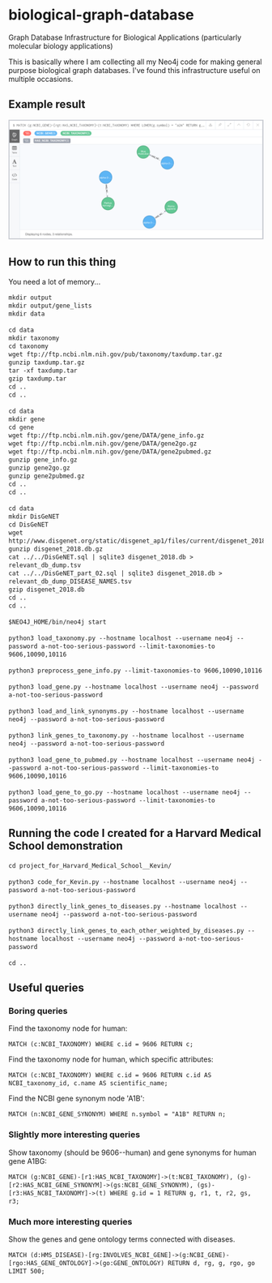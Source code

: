 # biological-graph-database

Graph Database Infrastructure for Biological Applications (particularly molecular biology applications)

This is basically where I am collecting all my Neo4j code for making general purpose biological graph databases. I've found this infrastructure useful on multiple occasions.

## Example result

![Tutorial Image 004](tutorial/images/tutorial_image_004.png)

## How to run this thing

You need a lot of memory...

```
mkdir output
mkdir output/gene_lists
mkdir data

cd data
mkdir taxonomy
cd taxonomy
wget ftp://ftp.ncbi.nlm.nih.gov/pub/taxonomy/taxdump.tar.gz
gunzip taxdump.tar.gz 
tar -xf taxdump.tar 
gzip taxdump.tar 
cd ..
cd ..

cd data
mkdir gene
cd gene
wget ftp://ftp.ncbi.nlm.nih.gov/gene/DATA/gene_info.gz
wget ftp://ftp.ncbi.nlm.nih.gov/gene/DATA/gene2go.gz
wget ftp://ftp.ncbi.nlm.nih.gov/gene/DATA/gene2pubmed.gz
gunzip gene_info.gz
gunzip gene2go.gz
gunzip gene2pubmed.gz
cd ..
cd ..

cd data
mkdir DisGeNET
cd DisGeNET
wget http://www.disgenet.org/static/disgenet_ap1/files/current/disgenet_2018.db.gz
gunzip disgenet_2018.db.gz
cat ../../DisGeNET.sql | sqlite3 disgenet_2018.db > relevant_db_dump.tsv
cat ../../DisGeNET_part_02.sql | sqlite3 disgenet_2018.db > relevant_db_dump_DISEASE_NAMES.tsv
gzip disgenet_2018.db
cd ..
cd ..

$NEO4J_HOME/bin/neo4j start

python3 load_taxonomy.py --hostname localhost --username neo4j --password a-not-too-serious-password --limit-taxonomies-to 9606,10090,10116

python3 preprocess_gene_info.py --limit-taxonomies-to 9606,10090,10116

python3 load_gene.py --hostname localhost --username neo4j --password a-not-too-serious-password

python3 load_and_link_synonyms.py --hostname localhost --username neo4j --password a-not-too-serious-password

python3 link_genes_to_taxonomy.py --hostname localhost --username neo4j --password a-not-too-serious-password

python3 load_gene_to_pubmed.py --hostname localhost --username neo4j --password a-not-too-serious-password --limit-taxonomies-to 9606,10090,10116

python3 load_gene_to_go.py --hostname localhost --username neo4j --password a-not-too-serious-password --limit-taxonomies-to 9606,10090,10116
```

## Running the code I created for a Harvard Medical School demonstration

```
cd project_for_Harvard_Medical_School__Kevin/

python3 code_for_Kevin.py --hostname localhost --username neo4j --password a-not-too-serious-password

python3 directly_link_genes_to_diseases.py --hostname localhost --username neo4j --password a-not-too-serious-password

python3 directly_link_genes_to_each_other_weighted_by_diseases.py --hostname localhost --username neo4j --password a-not-too-serious-password

cd ..
```

## Useful queries

### Boring queries

Find the taxonomy node for human:

```
MATCH (c:NCBI_TAXONOMY) WHERE c.id = 9606 RETURN c;
```
Find the taxonomy node for human, which specific attributes:
```
MATCH (c:NCBI_TAXONOMY) WHERE c.id = 9606 RETURN c.id AS NCBI_taxonomy_id, c.name AS scientific_name;
```

Find the NCBI gene synonym node 'A1B':
```
MATCH (n:NCBI_GENE_SYNONYM) WHERE n.symbol = "A1B" RETURN n;
```

### Slightly more interesting queries

Show taxonomy (should be 9606--human) and gene synonyms for human gene A1BG:
```
MATCH (g:NCBI_GENE)-[r1:HAS_NCBI_TAXONOMY]->(t:NCBI_TAXONOMY), (g)-[r2:HAS_NCBI_GENE_SYNONYM]->(gs:NCBI_GENE_SYNONYM), (gs)-[r3:HAS_NCBI_TAXONOMY]->(t) WHERE g.id = 1 RETURN g, r1, t, r2, gs, r3;
```

### Much more interesting queries

Show the genes and gene ontology terms connected with diseases.
```
MATCH (d:HMS_DISEASE)-[rg:INVOLVES_NCBI_GENE]->(g:NCBI_GENE)-[rgo:HAS_GENE_ONTOLOGY]->(go:GENE_ONTOLOGY) RETURN d, rg, g, rgo, go LIMIT 500;
```
